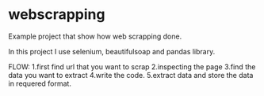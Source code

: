 # webscrapping

Example project that show how web scrapping done.

In this project I use selenium, beautifulsoap and pandas library.

FLOW:
1.first find url that you want to scrap
2.inspecting the page
3.find the data you want to extract
4.write the code.
5.extract data and store the data in requered format.
